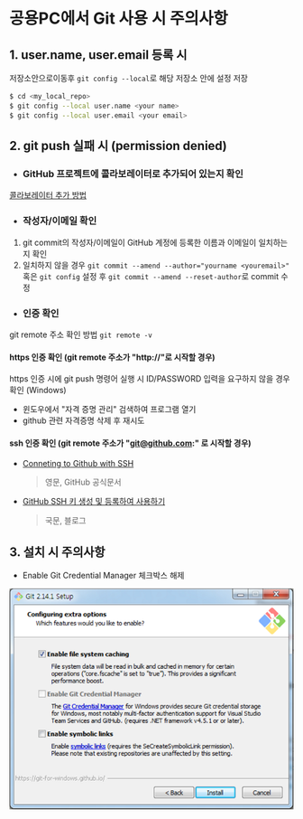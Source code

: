 # 공용PC에서 Git 사용 시 주의사항

## 1. user.name, user.email 등록 시
 
저장소안으로이동후 `git config --local`로 해당 저장소 안에 설정 저장

```sh
$ cd <my_local_repo>
$ git config --local user.name <your name>
$ git config --local user.email <your email>
```

## 2. git push 실패 시 (permission denied)

- ### GitHub 프로젝트에 콜라보레이터로 추가되어 있는지 확인

[콜라보레이터 추가 방법](github-for-newbie.html#콜라보레이터-추가)

- ### 작성자/이메일 확인

1. git commit의 작성자/이메일이 GitHub 계정에 등록한 이름과 이메일이 일치하는지 확인
2. 일치하지 않을 경우 `git commit --amend --author="yourname <youremail>"` 혹은 `git config` 설정 후 `git commit --amend --reset-author`로 commit 수정

- ### 인증 확인

git remote 주소 확인 방법 `git remote -v`

#### https 인증 확인 (git remote 주소가 "http://"로 시작할 경우)

https 인증 시에 git push 명령어 실행 시 ID/PASSWORD 입력을 요구하지 않을 경우 확인 (Windows)
 - 윈도우에서 "자격 증명 관리" 검색하여 프로그램 열기
 - github 관련 자격증명 삭제 후 재시도

#### ssh 인증 확인 (git remote 주소가 "git@github.com:" 로 시작할 경우)

 - [Conneting to Github with SSH](https://help.github.com/articles/connecting-to-github-with-ssh/)
   > 영문, GitHub 공식문서
 - [GitHub SSH 키 생성 및 등록하여 사용하기](http://nickjoit.tistory.com/94)
   > 국문, 블로그

## 3. 설치 시 주의사항

 * Enable Git Credential Manager 체크박스 해제

![](images/image.png)
